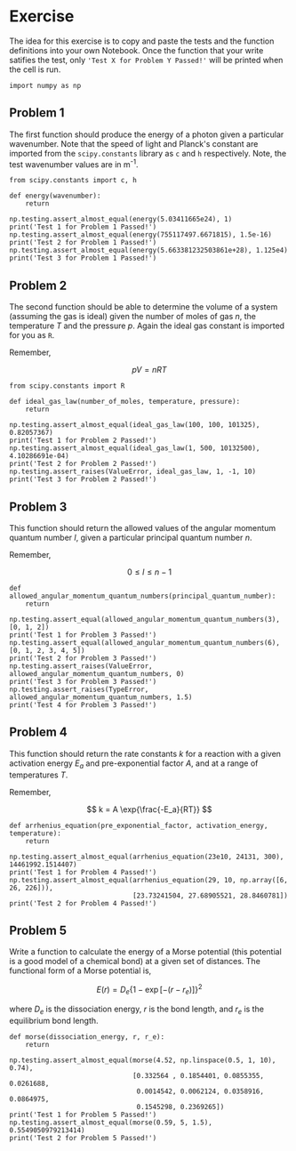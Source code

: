 # Exercise 

The idea for this exercise is to copy and paste the tests and the function definitions into your own Notebook. 
Once the function that your write satifies the test, only `'Test X for Problem Y Passed!'` will be printed when the cell is run. 

```
import numpy as np
```

## Problem 1 

The first function should produce the energy of a photon given a particular wavenumber. Note that the speed of light and Planck's constant are imported from the `scipy.constants` library as `c` and `h` respectively. 
Note, the test wavenumber values are in m<sup>-1</sup>. 

```
from scipy.constants import c, h

def energy(wavenumber):
    return

np.testing.assert_almost_equal(energy(5.03411665e24), 1)
print('Test 1 for Problem 1 Passed!')
np.testing.assert_almost_equal(energy(755117497.6671815), 1.5e-16)
print('Test 2 for Problem 1 Passed!')
np.testing.assert_almost_equal(energy(5.663381232503861e+28), 1.125e4)
print('Test 3 for Problem 1 Passed!')
```

## Problem 2

The second function should be able to determine the volume of a system (assuming the gas is ideal) given the number of moles of gas $n$, the temperature $T$ and the pressure $p$. Again the ideal gas constant is imported for you as `R`.

Remember,

$$pV = nRT$$

```
from scipy.constants import R

def ideal_gas_law(number_of_moles, temperature, pressure):
    return

np.testing.assert_almost_equal(ideal_gas_law(100, 100, 101325), 0.82057367)
print('Test 1 for Problem 2 Passed!')
np.testing.assert_almost_equal(ideal_gas_law(1, 500, 10132500), 4.10286691e-04)
print('Test 2 for Problem 2 Passed!')
np.testing.assert_raises(ValueError, ideal_gas_law, 1, -1, 10)
print('Test 3 for Problem 2 Passed!')
```

## Problem 3

This function should return the allowed values of the angular momentum quantum number $l$, given a particular principal quantum number $n$.

Remember,

$$ 0 \le l \le n - 1 $$

```
def allowed_angular_momentum_quantum_numbers(principal_quantum_number):
    return 

np.testing.assert_equal(allowed_angular_momentum_quantum_numbers(3), [0, 1, 2])
print('Test 1 for Problem 3 Passed!')
np.testing.assert_equal(allowed_angular_momentum_quantum_numbers(6), [0, 1, 2, 3, 4, 5])
print('Test 2 for Problem 3 Passed!')
np.testing.assert_raises(ValueError, allowed_angular_momentum_quantum_numbers, 0)
print('Test 3 for Problem 3 Passed!')
np.testing.assert_raises(TypeError, allowed_angular_momentum_quantum_numbers, 1.5)
print('Test 4 for Problem 3 Passed!')
```

## Problem 4

This function should return the rate constants $k$ for a reaction with a given activation energy $E_a$ and pre-exponential factor $A$, and at a range of temperatures $T$.

Remember,

$$ k = A \exp{\frac{-E_a}{RT}} $$

```
def arrhenius_equation(pre_exponential_factor, activation_energy, temperature):
    return

np.testing.assert_almost_equal(arrhenius_equation(23e10, 24131, 300), 14461992.1514407)
print('Test 1 for Problem 4 Passed!')
np.testing.assert_almost_equal(arrhenius_equation(29, 10, np.array([6, 26, 226])), 
                               [23.73241504, 27.68905521, 28.8460781])
print('Test 2 for Problem 4 Passed!')
```

## Problem 5

Write a function to calculate the energy of a Morse potential (this potential is a good model of a chemical bond) at a given set of distances. The functional form of a Morse potential is,

$$E(r) = D_e\{1-\exp{[-(r-r_e)]}\}^2 $$

where $D_e$ is the dissociation energy, $r$ is the bond length, and $r_e$ is the equilibrium bond length.

```
def morse(dissociation_energy, r, r_e):
    return 
    
np.testing.assert_almost_equal(morse(4.52, np.linspace(0.5, 1, 10), 0.74), 
                               [0.332564 , 0.1854401, 0.0855355, 0.0261688, 
                                0.0014542, 0.0062124, 0.0358916, 0.0864975, 
                                0.1545298, 0.2369265])
print('Test 1 for Problem 5 Passed!')
np.testing.assert_almost_equal(morse(0.59, 5, 1.5), 0.5549050979213414)
print('Test 2 for Problem 5 Passed!')
```
